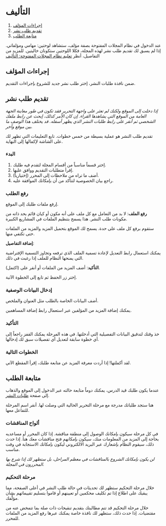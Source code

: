 ﻿# التأليف

1. [إجراءات المؤلف](authoring#author-actions)
1. [تقديم طلب نشر](authoring#make-submission)
1. [متابعة الطلب](authoring#track-submission)

عند الدخول في نظام المجلات المفتوحة بصفة مؤلف، ستشاهد لوحتين: مهامي ومؤلفاتي. إذا لم يسبق لك تقديم طلب نشر لهذه المجلة، فكلا اللوحتين ستكونان خاليتين. للمزيد من التفاصيل، أنظر [تعليم نظام المجلات المفتوحة: التأليف](https://docs.pkp.sfu.ca/learning-ojs/ar/authoring)

## <a name="author-actions"></a>إجراءات المؤلف
ضمن نافذة طلبات النشر، إختر طلب نشر جديد للشروع بإجراءات التقديم.


## <a name="make-submission"></a>تقديم طلب نشر

*إذا دخلت إلى الموقع ولكنك لم تعثر على واجهة التحرير فقد تكون في طور معاينة الجهة العامة من الموقع التي يشاهدها القراء. إن كان الأمر كذلك، إبحث عن رابط ملفك الشخصي ثم أنقر على رابط طلبات النشر الذي يظهر أسفله. قد يختلف هذا الوصف ما بين موقع وآخر.*

تقديم طلب النشر هو عملية بسيطة من خمس خطوات. تابع التعليمات التي تظهر لك على الشاشة لإكمالها إلى النهاية.

### <a name="start"></a>البدء

1. إختر قسماً مناسباً من أقسام المجلة لتقدم فيه طلبك.
1. إقرأ متطلبات التقديم ووافق عليها.
1. أضف ما تراه من ملاحظات إلى المحرر (إختيارياً).
1. راجع بيان الخصوصية لتتأكد من أن بإمكانك الموافقة عليه.

### <a name="upload-submission"></a>رفع الطلب

إرفع ملفات طلبك إلى الموقع.

**رفع الملف**: لا بد من التعامل مع كل ملف على أنه مكون أو كيان قائم بحد ذاته من مكونات طلب النشر. هذا يسمح بتنظيم الملفات في المشاريع الكبيرة.

ستقوم برفع كل ملف على حدة. يسمح لك الموقع بتحميل المزيد والمزيد من الملفات حتى تكتفي منها.

**إضافة التفاصيل**: 

يمكنك استعمال رابط التعديل لإعادة تسمية الملف الذي ترفعه وتجاوز التسمية الإفتراضية التي يمنحها النظام للملف إذا رغبت في ذلك.

**التأكيد**: أضف المزيد من الملفات أو أنقر على (اكتمل).

إختر زر الحفظ ثم تابع إلى الخطوة الآتية.

### <a name="enter-metadata"></a>إدخال البيانات الوصفية

أضف البيانات الخاصة بالطلب مثل العنوان والملخص.

يمكنك إضافة المزيد من المؤلفين عبر استعمال رابط إضافة المساهمين.


### <a name="confirmation"></a>التأكيد

خذ وقتك لتدقيق البيانات التفصيلية التي أدخلتها. في هذه المرحلة يمكنك القفز راجعاً إلى أي خطوة سابقة لتعديل أي تفصيلات سبق لك إدخالها.

### <a name="next-steps"></a>الخطوات التالية

لقد أكملتها! إذا أردت معرفة المزيد عن متابعة طلبك، إقرأ المقطع الآتي.

## <a name="track-submission"></a>متابعة الطلب

عندما يكون طلبك قيد الدرس، يمكنك دوماً متابعة حالته عبر الدخول إلى الموقع والذهاب إلى صفحة [طلبات النشر](submissions).

هنا ستجد طلباتك مدرجة مع مرحلة التحرير الحالية التي وصلت لها. أنقر اسم المرحلة للتفاعل معها.

### <a name="track-submission-discussions"></a>ألواح المناقشات

في كل مرحلة سيكون بإمكانك الوصول إلى منطقة مناقشة. إذا كان المحرر أو مساعديه بحاجة إلى المزيد من المعلومات منك، سيكون بإمكانهم فتح مناقشات معك هنا. إذا حدث ذلك، سيقوم النظام بإشعارك عبر البريد الالكتروني ليكون بإمكانك الاستجابة في وقت مناسب.

*لن يكون بإمكانك الشروع بالمناقشات في معظم المراحل، بل ستظهر لك إذا شرع بها المحررون في المجلة.*

### <a name="track-submission-review"></a>مرحلة التحكيم

خلال مرحلة التحكيم ستظهر لك تحديثات في حالة طلب النشر في أعلى الصفحة، مما يبقيك على اطلاع إذا تم تكليف محكمين أو تعيينهم أو قاموا بتسليم تقييماتهم بشأن مؤلَّفك.

خلال مرحلة التحكيم قد تتم مطالبتك بتقديم تنقيحات ذات صلة بما تتمخض عنه من مقتضيات. إذا حدث ذلك، ستظهر لك نافذة خاصة يمكنك عبرها رفع المزيد من الملفات للمحرر.
